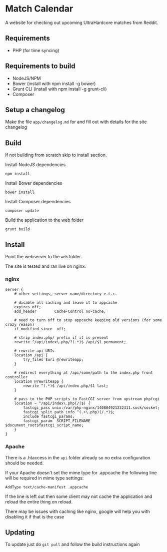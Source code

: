 Match Calendar
==============

A website for checking out upcoming UltraHardcore matches from Reddit.

Requirements
------------

- PHP (for time syncing)

Requirements to build
---------------------

- NodeJS/NPM
- Bower (install with npm install -g bower)
- Grunt CLI (install with npm install -g grunt-cli)
- Composer

Setup a changelog
-----------------

Make the file `app/changelog.md` for and fill out with details for the site changelog

Build
-----

If not building from scratch skip to install section.

Install NodeJS dependencies

`npm install`

Install Bower dependencies

`bower install`

Install Composer dependencies

`composer update`

Build the application to the web folder

`grunt build`

Install
-------

Point the webserver to the `web` folder.

The site is tested and ran live on nginx.

### nginx
    
    server {
        # other settings, server name/directory e.t.c.
        
        # disable all caching and leave it to appcache
        expires off;
        add_header        Cache-Control no-cache;
        
        # need to turn off to stop appcache keeping old versions (for some crazy reason)
        if_modified_since  off;
    
        # strip index.php/ prefix if it is present
        rewrite ^/api/index\.php/?(.*)$ /api/$1 permanent;
    
        # rewrite api URIs
        location /api {
            try_files $uri @rewriteapp;
        }
    
        # redirect everything at /api/some/path to the index.php front controller
        location @rewriteapp {
            rewrite ^(.*)$ /api/index.php/$1 last;
        }
    
        # pass to the PHP scripts to FastCGI server from upstream phpfcgi
        location ~ ^/api/index\.php(/|$) {
            fastcgi_pass unix:/var/php-nginx/140804921232311.sock/socket;
            fastcgi_split_path_info ^(.+\.php)(/.*)$;
            include fastcgi_params;
            fastcgi_param  SCRIPT_FILENAME $document_root$fastcgi_script_name;
        }
    }


### Apache

There is a .htaccess in the `api` folder already so no extra configuration should be needed.

If your Apache doesn't set the mime type for .appcache the following line will be required in mime type settings:

`AddType text/cache-manifest .appcache`

If the line is left out then some client may not cache the application and reload the entire thing on reload.

There may be issues with caching like nginx, google will help you with disabling it if that is the case

Updating
--------

To update just do `git pull` and follow the build instructions again
